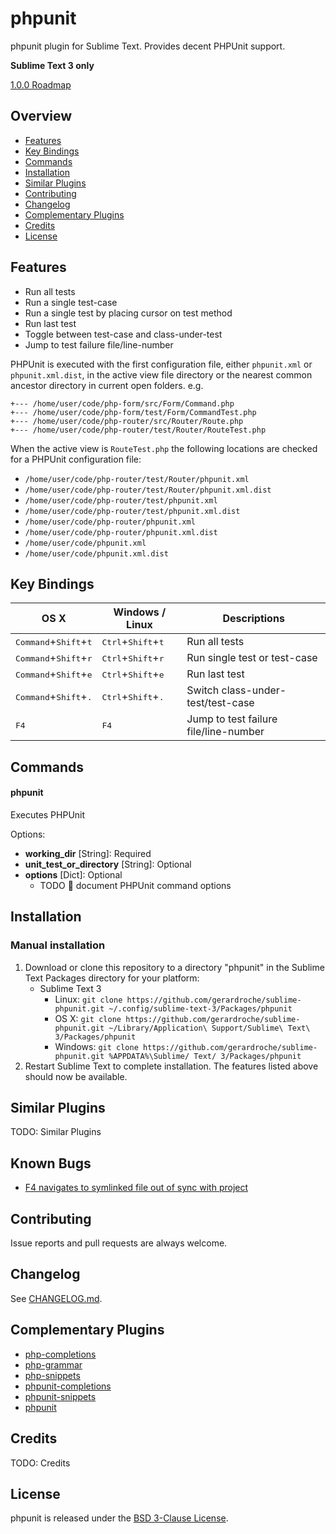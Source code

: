 # phpunit

phpunit plugin for Sublime Text. Provides decent PHPUnit support.

**Sublime Text 3 only**

[1.0.0 Roadmap](https://github.com/gerardroche/sublime-phpunit/issues/1)

## Overview

* [Features](#features)
* [Key Bindings](#key-bindings)
* [Commands](#commands)
* [Installation](#installation)
* [Similar Plugins](#similar-plugins)
* [Contributing](#contributing)
* [Changelog](#changelog)
* [Complementary Plugins](#complementary-plugins)
* [Credits](#credits)
* [License](#license)

## Features

* Run all tests
* Run a single test-case
* Run a single test by placing cursor on test method
* Run last test
* Toggle between test-case and class-under-test
* Jump to test failure file/line-number

PHPUnit is executed with the first configuration file, either `phpunit.xml` or `phpunit.xml.dist`, in the active view file directory or the nearest common ancestor directory in current open folders. e.g.

    +--- /home/user/code/php-form/src/Form/Command.php
    +--- /home/user/code/php-form/test/Form/CommandTest.php
    +--- /home/user/code/php-router/src/Router/Route.php
    +--- /home/user/code/php-router/test/Router/RouteTest.php

When the active view is `RouteTest.php` the following locations are checked for a PHPUnit configuration file:

* `/home/user/code/php-router/test/Router/phpunit.xml`
* `/home/user/code/php-router/test/Router/phpunit.xml.dist`
* `/home/user/code/php-router/test/phpunit.xml`
* `/home/user/code/php-router/test/phpunit.xml.dist`
* `/home/user/code/php-router/phpunit.xml`
* `/home/user/code/php-router/phpunit.xml.dist`
* `/home/user/code/phpunit.xml`
* `/home/user/code/phpunit.xml.dist`

## Key Bindings

| OS X | Windows / Linux | Descriptions |
|------|-----------------|--------------|
| <kbd>Command</kbd>+<kbd>Shift</kbd>+<kbd>t</kbd> | <kbd>Ctrl</kbd>+<kbd>Shift</kbd>+<kbd>t</kbd> | Run all tests |
| <kbd>Command</kbd>+<kbd>Shift</kbd>+<kbd>r</kbd> | <kbd>Ctrl</kbd>+<kbd>Shift</kbd>+<kbd>r</kbd> | Run single test or test-case |
| <kbd>Command</kbd>+<kbd>Shift</kbd>+<kbd>e</kbd> | <kbd>Ctrl</kbd>+<kbd>Shift</kbd>+<kbd>e</kbd> | Run last test |
| <kbd>Command</kbd>+<kbd>Shift</kbd>+<kbd>.</kbd> | <kbd>Ctrl</kbd>+<kbd>Shift</kbd>+<kbd>.</kbd> | Switch class-under-test/test-case |
| <kbd>F4</kbd> | <kbd>F4</kbd> | Jump to test failure file/line-number |

## Commands

#### phpunit

Executes PHPUnit

Options:

* **working_dir** [String]: Required
* **unit_test_or_directory** [String]: Optional
* **options** [Dict]: Optional
    - TODO :memo: document PHPUnit command options

## Installation

### Manual installation

1. Download or clone this repository to a directory "phpunit" in the Sublime Text Packages directory for your platform:
    * Sublime Text 3
        - Linux: `git clone https://github.com/gerardroche/sublime-phpunit.git ~/.config/sublime-text-3/Packages/phpunit`
        - OS X: `git clone https://github.com/gerardroche/sublime-phpunit.git ~/Library/Application\ Support/Sublime\ Text\ 3/Packages/phpunit`
        - Windows: `git clone https://github.com/gerardroche/sublime-phpunit.git %APPDATA%\Sublime/ Text/ 3/Packages/phpunit`
2. Restart Sublime Text to complete installation. The features listed above should now be available.

## Similar Plugins

TODO: Similar Plugins

## Known Bugs

* [F4 navigates to symlinked file out of sync with project](https://github.com/SublimeTextIssues/Core/issues/611)

## Contributing

Issue reports and pull requests are always welcome.

## Changelog

See [CHANGELOG.md](CHANGELOG.md).

## Complementary Plugins

* [php-completions]
* [php-grammar]
* [php-snippets]
* [phpunit-completions]
* [phpunit-snippets]
* [phpunit]

## Credits

TODO: Credits

## License

phpunit is released under the [BSD 3-Clause License][license].

[license]: LICENSE
[Package Control]: https://packagecontrol.io
[php-completions]: https://github.com/gerardroche/sublime-phpck
[php-fig]: http://www.php-fig.org
[php-grammar]: https://github.com/gerardroche/sublime-php-grammar
[php-snippets]: https://github.com/gerardroche/sublime-php-snippets
[phpunit-completions]: https://github.com/gerardroche/sublime-phpunitck
[phpunit-snippets]: https://github.com/gerardroche/sublime-phpunit-snippets
[phpunit]: https://github.com/gerardroche/sublime-phpunit
[semver]: http://semver.org
